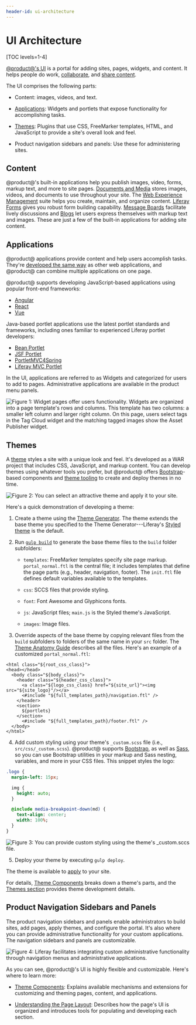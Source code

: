 ```yaml
---
header-id: ui-architecture
---
```


# UI Architecture

[TOC levels=1-4]

[@product@'s UI](/docs/7-2/user/-/knowledge_base/u/the-liferay-distinction) 
is a portal for adding sites, pages, widgets, and content. It helps 
people do work,
[collaborate](/docs/7-2/user/-/knowledge_base/u/collaboration), 
and
[share content](/docs/7-2/user/-/knowledge_base/u/web-experience-management). 

The UI comprises the following parts:

-   Content: images, videos, and text. 

-   [Applications](/docs/7-2/appdev/-/knowledge_base/a/application-development): 
    Widgets and portlets that expose functionality for accomplishing tasks. 

-   [Themes](/docs/7-2/frameworks/-/knowledge_base/f/themes-introduction): 
    Plugins that use CSS, FreeMarker templates, HTML, and JavaScript to provide
    a site's overall look and feel.

-   Product navigation sidebars and panels: Use these for administering sites. 

## Content

@product@'s built-in applications help you publish images, video, forms, markup
text, and more to site pages. 
[Documents and Media](/docs/7-2/user/-/knowledge_base/u/managing-documents-and-media)
stores images, videos, and documents to use throughout your site. The
[Web Experience Management](/docs/7-2/user/-/knowledge_base/u/web-experience-management)
suite helps you create, maintain, and organize content.
[Liferay Forms](/docs/7-2/user/-/knowledge_base/u/forms)
gives you robust form building capability.
[Message Boards](/docs/7-2/user/-/knowledge_base/u/creating-forums-with-message-boards)
facilitate lively discussions and 
[Blogs](/docs/7-2/user/-/knowledge_base/u/publishing-blogs)
let users express themselves with markup text and images. These are just a few
of the built-in applications for adding site content. 

## Applications

@product@ applications provide content and help users accomplish tasks. They're 
[developed the same way](/7-2/appdev/-/knowledge_base/a/web-front-ends)
as other web applications, and @product@ can combine multiple applications on
one page. 

@product@ supports developing JavaScript-based applications using popular 
front-end frameworks:

-   [Angular](/docs/7-2/appdev/-/knowledge_base/a/developing-an-angular-application)
-   [React](/docs/7-2/appdev/-/knowledge_base/a/developing-a-react-application)
-   [Vue](/docs/7-2/appdev/-/knowledge_base/a/developing-a-vue-application)

Java-based portlet applications use the latest portlet standards and frameworks,
including ones familiar to experienced Liferay portlet developers:

-   [Bean Portlet](/docs/7-2/appdev/-/knowledge_base/a/bean-portlet)
-   [JSF Portlet](/docs/7-2/appdev/-/knowledge_base/a/jsf-portlet)
-   [PortletMVC4Spring](/docs/7-2/appdev/-/knowledge_base/a/portletmvc4spring)
-   [Liferay MVC Portlet](/docs/7-2/appdev/-/knowledge_base/a/liferay-mvc-portlet)

In the UI, applications are referred to as Widgets and categorized for users to
add to pages. Administrative applications are available in the product menu
panels. 

![Figure 1: Widget pages offer users functionality. Widgets are organized into a page template's rows and columns. This template has two columns: a smaller left column and larger right column. On this page, users select tags in the Tag Cloud widget and the matching tagged images show the Asset Publisher widget.](../../../images/architecture-ui-widgets.png)

## Themes

A
[theme](/docs/7-2/frameworks/-/knowledge_base/f/themes-introduction)
styles a site with a unique look and feel. It's developed as a WAR project that
includes CSS, JavaScript, and markup content. You can develop themes using
whatever tools you prefer, but @product@ offers
[Bootstrap](https://getbootstrap.com/)-based
components and
[theme tooling](/docs/7-2/frameworks/-/knowledge_base/f/developing-themes) 
to create and deploy themes in no time. 

![Figure 2: You can select an attractive theme and apply it to your site.](../../../images/architecture-ui-themes.png)

Here's a quick demonstration of developing a theme:

1.  Create a theme using the
    [Theme Generator](/docs/7-2/reference/-/knowledge_base/r/theme-generator).
    The theme extends the base theme you specified to the Theme
    Generator---Liferay's
    [Styled theme](https://github.com/liferay/liferay-portal/tree/7.2.x/modules/apps/frontend-theme/frontend-theme-styled)
    is the default. 

2.  Run
    [`gulp build`](https://portal.liferay.dev/docs/7-2/frameworks/-/knowledge_base/f/building-your-themes-files)
    to generate the base theme files to the `build` folder subfolders: 

    -   `templates`: FreeMarker templates specify site page markup. 
        `portal_normal.ftl` is the central file; it includes templates that
        define the page parts (e.g., header, navigation, footer). The
        `init.ftl` file defines default variables available to the templates. 

    -  `css`: SCCS files that provide styling. 

    -  `font`: Font Awesome and Glyphicons fonts. 

    -  `js`: JavaScript files; `main.js` is the Styled theme's 
        JavaScript. 

    -  `images`: Image files. 

3.  Override aspects of the base theme by copying relevant files from the 
    `build` subfolders to folders of the same name in your `src` folder. The
    [Theme Anatomy Guide](/docs/7-2/reference/-/knowledge_base/r/theme-reference-guide)
    describes all the files. Here's an example of a customized
    `portal_normal.ftl`: 

```markup
<html class="${root_css_class}">
<head></head>
  <body class="${body_class}">
    <header class="${header_css_class}">
      <a class="${logo_css_class} href="${site_url}"><img src="${site_logo}"/></a>
      <#include "${full_templates_path}/navigation.ftl" />
    </header>
    <section>
      ${portlets}
    </section>
      <#include "${full_templates_path}/footer.ftl" />
  </body>
</html>
```

4.  Add custom styling using your theme's `_custom.scss` file (i.e.,
    `src/css/_custom.scss`). 
    @product@ supports
    [Bootstrap](https://getbootstrap.com/),
    as well as
    [Sass](https://sass-lang.com/), 
    so you can use Bootstrap utilities in your markup and Sass nesting,
    variables, and more in your CSS files. This snippet styles the logo: 

```sass
.logo {
  margin-left: 15px;

  img {
    height: auto;
  }

  @include media-breakpoint-down(md) {
    text-align: center;
    width: 100%;
  }
}
```

![Figure 3: You can provide custom styling using the theme's `_custom.sccs` file.](../../../images/architecture-ui-portal-dev-logo.png)

5.  Deploy your theme by executing `gulp deploy`. 

The theme is available to
[apply](/docs/7-2/frameworks/-/knowledge_base/f/deploying-and-applying-themes)
to your site. 


For details, 
[Theme Components](/docs/7-2/customization/-/knowledge_base/c/theme-components)
breaks down a theme's parts, and the
[Themes section](/docs/7-2/frameworks/-/knowledge_base/f/themes-introduction)
provides theme development details. 

## Product Navigation Sidebars and Panels

The product navigation sidebars and panels enable administrators to build sites,
add pages, apply themes, and configure the portal. It's also where you can
provide administrative functionality for your custom applications. The
navigation sidebars and panels are customizable. 

![Figure 4: Liferay facilitates integrating custom administrative functionality through navigation menus and administrative applications.](../../../images/architecture-ui-menus-and-panel-app.png)

As you can see, @product@'s UI is highly flexible and customizable. Here's where
to learn more: 

- [Theme Components](/docs/7-2/customization/-/knowledge_base/c/theme-components): 
  Explains available mechanisms and extensions for customizing and theming
  pages, content, and applications. 

- [Understanding the Page Layout](/docs/7-2/customization/-/knowledge_base/c/understanding-the-page-layout): 
  Describes how the page's UI is organized and introduces tools for populating
  and developing each section. 

